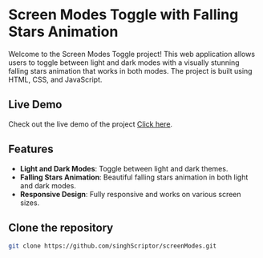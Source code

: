 # Screen Modes Toggle with Falling Stars Animation

Welcome to the Screen Modes Toggle project! 
This web application allows users to toggle between light and dark modes with a visually stunning falling stars animation that works in both modes.
The project is built using HTML, CSS, and JavaScript.

## Live Demo

Check out the live demo of the project [Click here](https://singhScriptor.github.io/screenModes).

## Features

- **Light and Dark Modes**: Toggle between light and dark themes.
- **Falling Stars Animation**: Beautiful falling stars animation in both light and dark modes.
- **Responsive Design**: Fully responsive and works on various screen sizes.


## Clone the repository

```bash
git clone https://github.com/singhScriptor/screenModes.git

